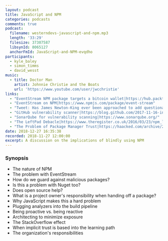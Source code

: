 ```yaml
---
layout: podcast
title: JavaScript and NPM
categories: podcasts
comments: true
podcast:
  filename: westerndevs-javascript-and-npm.mp3
  length: '33:29'
  filesize: 37307587
  libsynId: 8065127
  anchorFmId: JavaScript-and-NPM-evqdho
participants:
  - kyle_baley
  - simon_timms
  - david_wesst
music:
  - title: Doctor Man
    artist: Johnnie Christie and the Boats
    url: 'https://www.youtube.com/user/jwcchristie'
links:
  - "EventStream NPM package targets a bitcoin wallet|https://hub.packtpub.com/malicious-code-in-npm-event-stream-package-targets-a-bitcoin-wallet-and-causes-8-million-downloads-in-two-months/"
  - "EventStream on NPM|https://www.npmjs.com/package/event-stream"
  - "Tweet: Has James Newton-King ever been approached to add questionable code into JSON.NET?|https://twitter.com/stimms/status/1067254124905869312"
  - "GitHub vulnerability scanner|https://blog.github.com/2017-11-16-introducing-security-alerts-on-github/"
  - "SonarQube for vulnerability scanning|https://www.sonarqube.org/"
  - "The LeftPad Debacle|https://www.theregister.co.uk/2016/03/23/npm_left_pad_chaos/"
  - "The Problem of Package Manager Trust|https://haacked.com/archive/2018/11/28/package-manager-trust/"
date: 2018-12-27 16:35:38
recorded: 2018-11-27 12:00:00
excerpt: A discussion on the implications of blindly using NPM
---
```


### Synopsis

* The nature of NPM
* The problem with EventStream
* How do we guard against malicious packages?
* Is this a problem with Nuget too?
* Does open source help?
* What is a project owner's responsibility when handing off a package?
* Why JavaScript makes this a hard problem
* Plugging analyzers into the build pipeline
* Being proactive vs. being reactive
* Architecting to minimize exposure
* The StackOverflow effect
* When implicit trust is based into the learning path
* The organization's responsibilities

